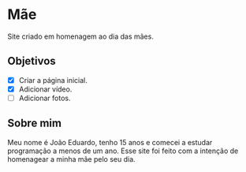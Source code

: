 # Mãe
 Site criado em homenagem ao dia das mães.

## Objetivos
 -[X] Criar a página inicial.
 -[X] Adicionar vídeo.
 -[ ] Adicionar fotos.

## Sobre mim
 Meu nome é João Eduardo, tenho 15 anos e comecei a estudar programação a menos de um ano. Esse site foi feito com a intenção de homenagear a minha mãe pelo seu dia.